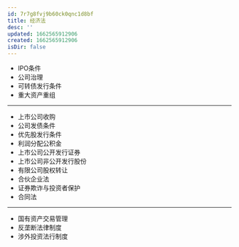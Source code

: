```yaml
---
id: 7r7g8fvj9b60ck0qnc1d8bf
title: 经济法
desc: ''
updated: 1662565912906
created: 1662565912906
isDir: false
---
```

- IPO条件
- 公司治理
- 可转债发行条件
- 重大资产重组
- ---
- 上市公司收购
- 公司发债条件
- 优先股发行条件
- 利润分配公积金
- 上市公司公开发行证券
- 上市公司非公开发行股份
- 有限公司股权转让
- 合伙企业法
- 证券欺诈与投资者保护
- 合同法
- ---
- 国有资产交易管理
- 反垄断法律制度
- 涉外投资法行制度